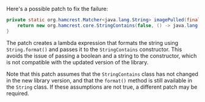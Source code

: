 Here's a possible patch to fix the failure:
```java
private static org.hamcrest.Matcher<java.lang.String> imagePulled(final java.lang.String image) {
    return new org.hamcrest.core.StringContains(false, () -> java.lang.String.format("Status: Downloaded newer image for %s", image));
}
```
The patch creates a lambda expression that formats the string using `String.format()` and passes it to the `StringContains` constructor. This avoids the issue of passing a boolean and a string to the constructor, which is not compatible with the updated version of the library.

Note that this patch assumes that the `StringContains` class has not changed in the new library version, and that the `format()` method is still available in the `String` class. If these assumptions are not true, a different patch may be required.